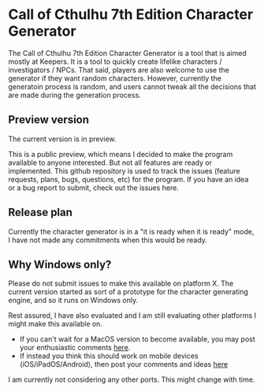 # Call of Cthulhu 7th Edition Character Generator

The Call of Cthulhu 7th Edition Character Generator is a tool that is aimed mostly at Keepers. It is a tool to quickly create lifelike characters / investigators / NPCs. That said, players are also welcome to use the generator if they want random characters. However, currently the generatoin process is random, and users cannot tweak all the decisions that are made during the generation process. 

## Preview version

The current version is in preview. 

This is a public preview, which means I decided to make the program available to anyone interested. But not all features are ready or implemented. This github repository is used to track the issues (feature requests, plans, bugs, questions, etc) for the program. If you have an idea or a bug report to submit, check out the issues here. 

## Release plan

Currently the character generator is in a "it is ready when it is ready" mode, I have not made any commitments when this would be ready.

## Why Windows only?

Please do not submit issues to make this available on platform X. The current version started as sort of a prototype for the character generating engine, and so it runs on Windows only. 

Rest assured, I have also evaluated and I am still evaluating other platforms I might make this available on. 

* If you can't wait for a MacOS version to become available, you may post your enthusiastic comments [here](https://github.com/seventh-horseman/coccgen/issues/2).
* If instead you think this should work on mobile devices (iOS/iPadOS/Android), then post your comments and ideas [here](https://github.com/seventh-horseman/coccgen/issues/3)

I am currently not considering any other ports. This might change with time.
